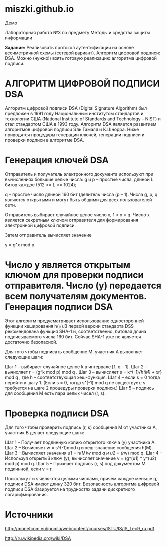 miszki.github.io
================

<a href="http://ajikcey.github.io/miszki.github.io/" target="_blank">Демо</a>

Лабораторная работа №3 по предмету Методы и средства защиты информации

<b>Задание:</b>
Реализовать протокол аутентификации на основе ассиметричной схемы (сетевой вариант).
Алгоритм цифровой подписи: DSA.
Можно (нужно!) взять готовую реализацию алгоритма цифровой подписи.

АЛГОРИТМ ЦИФРОВОЙ ПОДПИСИ DSA
================
Алгоритм цифровой подписи DSA (Digital Signature Algorithm) был предложен в 1991 году Национальным институтом стандартов и технологии США (National Institute of Standards and Technology – NIST) и стал стандартом США в 1993 году. Алгоритм DSA является развитием алгоритмов цифровой подписи Эль Гамаля и К.Шнорра. Ниже приводятся процедуры генерации ключей, генерации подписи и проверки подписи в алгоритме DSA.

Генерация ключей DSA
=========
Отправитель и получатель электронного документа используют при вычислениях большие целые числа: g и p – простые числа, длиной L битов каждое (512 <= L <= 1024);

q – простое число длиной 160 бит (делитель числа (p – 1). Числа g, p, q являются открытыми и могут быть общими для всех пользователей сети.

Отправитель выбирает случайное целое число x, 1 < x < q. Число x является секретным ключом отправителя для формирования электронной цифровой подписи.

Затем отправитель вычисляет значение

y = g^x mod p.

Число y является открытым ключом для проверки подписи отправителя. Число (y) передается всем получателям документов.
Генерация подписи DSA
===========
Этот алгоритм предусматривает использование односторонней функции хеширования h(×).В первой версии стандарта DSS рекомендована функция SHA-1 и, соответственно, битовая длина подписываемого числа 160 бит. Сейчас SHA-1 уже не является достаточно безопасной.

Для того чтобы подписать сообщение M, участник A выполняет следующие шаги:

Шаг 1 – выбирает случайное целое k в интервале [1, q – 1].
Шаг 2 – вычисляет r = (g^k mod p) mod q .
Шаг 3 – вычисляет s = k^(-1)*{h(M) + x*r} mod q , где h – соответствующая хеш-функция.
Шаг 4 – если s = 0 тогда перейти к шагу 1. (Если s = 0, тогда s^(-1) mod q не существует; s требуется на шаге 2 процедуры проверки подписи.)
Шаг 5 – подпись для сообщения М есть пара целых чисел (r, s).

Проверка подписи DSA
============
Для того чтобы проверить подпись (r, s) сообщения М от участника A, участник B делает следующие шаги:

Шаг 1 – Получает подлинную копию открытого ключа (y) участника А.
Шаг 2 – Вычисляет w = s^(-1)mod q и хеш-значение сообщения h(М).
Шаг 3 – Вычисляет значения u1 = h(M)*w mod q и u2 = (r*w) mod q.
Шаг 4 – Используя открытый ключ (y), вычисляет значение v = (g^(u1) * y^(u2) mod p) mod q.
Шаг 5 – Признает подпись (r, s) под документом M подлинной, если v = r.

Поскольку r и s являются целыми числами, причем каждое меньше q, подписи DSA имеют длину 320 бит. Безопасность алгоритма цифровой подписи DSA базируется на трудностях задачи дискретного логарифмирования.

Источники
==========
http://monetcom.eu/joomla/webcontent/courses/ISTU/IS/IS_Lec9_ru.pdf

http://ru.wikipedia.org/wiki/DSA

